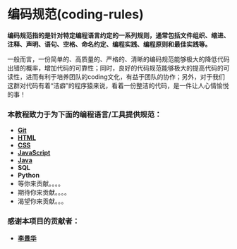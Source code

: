 # 编码规范(coding-rules)
**编码规范指的是针对特定编程语言约定的一系列规则，通常包括文件组织、缩进、注释、声明、语句、空格、命名约定、编程实践、编程原则和最佳实践等。**

一般而言，一份简单的、高质量的、严格的、清晰的编码规范能够极大的降低代码出错的概率，增加代码的可靠性；同时，良好的代码规范能够极大的提高代码的可读性，进而有利于培养团队的coding文化，有益于团队的协作；另外，对于我们这群对代码有着“洁癖”的程序猿来说，看着一份整洁的代码，是一件让人心情愉悦的事！

### 本教程致力于为下面的编程语言/工具提供规范：

* **[Git](https://github.com/skill-courses/coding-rules/tree/master/git)**
* **[HTML](https://github.com/skill-courses/coding-rules/tree/master/html)**
* **[CSS](https://github.com/skill-courses/coding-rules/tree/master/css)**
* **[JavaScript](https://github.com/skill-courses/coding-rules/tree/master/Javascript)**
* **[Java](https://github.com/skill-courses/coding-rules/tree/master/java)**
* **SQL**
* **Python**
* 等你来贡献。。。。
* 期待你来贡献。。。。
* 渴望你来贡献。。。



### 感谢本项目的贡献者：

* **[李景华](https://github.com/EasonAndLily)**

